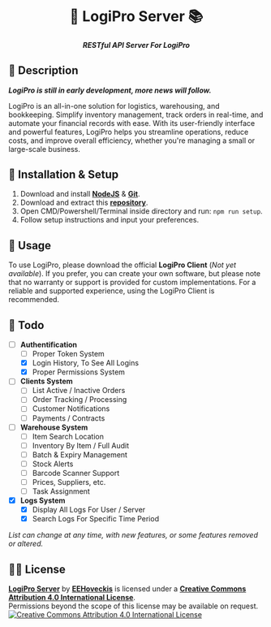 <h1 align="center">🏦 LogiPro Server 📚</h1>
<h5 align="center">RESTful API Server For LogiPro</h5>

## 📝 Description
_**LogiPro is still in early development, more news will follow.**_

LogiPro is an all-in-one solution for logistics, warehousing, and bookkeeping. Simplify inventory management, track orders in real-time, and automate your financial records with ease. With its user-friendly interface and powerful features, LogiPro helps you streamline operations, reduce costs, and improve overall efficiency, whether you're managing a small or large-scale business.


## 🔧 Installation & Setup
1. Download and install [**NodeJS**](https://nodejs.org/en) & [**Git**](https://git-scm.com/downloads).
2. Download and extract this [**repository**](https://github.com/EEHoveckis/LogiPro/archive/refs/heads/main.zip).
3. Open CMD/Powershell/Terminal inside directory and run: `npm run setup`.
4. Follow setup instructions and input your preferences.

## 📕 Usage
To use LogiPro, please download the official **LogiPro Client** (_Not yet available_). If you prefer, you can create your own software, but please note that no warranty or support is provided for custom implementations. For a reliable and supported experience, using the LogiPro Client is recommended.

## 📰 Todo
- [ ] **Authentification**
  - [ ] Proper Token System
  - [x] Login History, To See All Logins
  - [x] Proper Permissions System
- [ ] **Clients System**
  - [ ] List Active / Inactive Orders
  - [ ] Order Tracking / Processing
  - [ ] Customer Notifications
  - [ ] Payments / Contracts
- [ ] **Warehouse System**
  - [ ] Item Search Location
  - [ ] Inventory By Item / Full Audit
  - [ ] Batch & Expiry Management
  - [ ] Stock Alerts
  - [ ] Barcode Scanner Support
  - [ ] Prices, Suppliers, etc.
  - [ ] Task Assignment
- [x] **Logs System**
  - [x] Display All Logs For User / Server
  - [x] Search Logs For Specific Time Period

_List can change at any time, with new features, or some features removed or altered._
## 👨‍⚖️ License
[**LogiPro Server**](https://github.com/EEHoveckis/LogiPro) by [**EEHoveckis**](https://github.com/EEHoveckis) is licensed under a [**Creative Commons Attribution 4.0 International License**](https://creativecommons.org/licenses/by/4.0/).\
Permissions beyond the scope of this license may be available on request.\
[![Creative Commons Attribution 4.0 International License](https://i.creativecommons.org/l/by/4.0/88x31.png)](https://creativecommons.org/licenses/by/4.0/)

